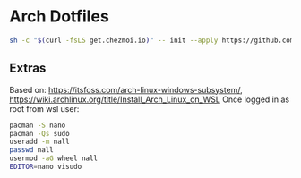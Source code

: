 # Arch Dotfiles

```bash
sh -c "$(curl -fsLS get.chezmoi.io)" -- init --apply https://github.com/NikiforovAll/dotfiles3
```

## Extras

Based on: <https://itsfoss.com/arch-linux-windows-subsystem/>, <https://wiki.archlinux.org/title/Install_Arch_Linux_on_WSL>
Once logged in as root from wsl user:

```bash
pacman -S nano
pacman -Qs sudo
useradd -m nall
passwd nall
usermod -aG wheel nall
EDITOR=nano visudo

```